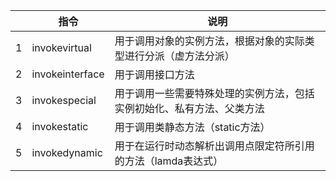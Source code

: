 |    | 指令 | 说明 |
|----|----|----|
| 1 | invokevirtual | 用于调用对象的实例方法，根据对象的实际类型进行分派（虚方法分派） |
| 2 | invokeinterface | 用于调用接口方法 |
| 3 | invokespecial | 用于调用一些需要特殊处理的实例方法，包括实例初始化、私有方法、父类方法 |
| 4 | invokestatic | 用于调用类静态方法（static方法）|
| 5 | invokedynamic | 用于在运行时动态解析出调用点限定符所引用的方法（lamda表达式） |

